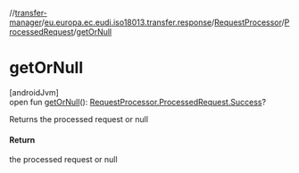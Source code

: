 //[transfer-manager](../../../../index.md)/[eu.europa.ec.eudi.iso18013.transfer.response](../../index.md)/[RequestProcessor](../index.md)/[ProcessedRequest](index.md)/[getOrNull](get-or-null.md)

# getOrNull

[androidJvm]\
open fun [getOrNull](get-or-null.md)(): [RequestProcessor.ProcessedRequest.Success](-success/index.md)?

Returns the processed request or null

#### Return

the processed request or null
